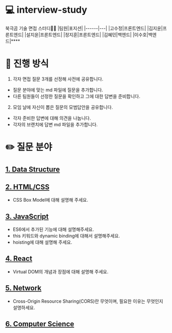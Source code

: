 # 💻 interview-study

북극곰 기술 면접 스터디🐻‍❄️
|팀원|포지션|
|------|---|
|고수정|프론트엔드|
|김지윤|프론트엔드|
|설지윤|프론트엔드|
|정지훈|프론트엔드|
|김혜민|백엔드|
|이수호|백엔드|\*\*\*\*

# 👫 진행 방식

1. 각자 면접 질문 3개를 선정해 사전에 공유합니다.

- 질문 분야에 맞는 md 파일에 질문을 추가합니다.
- 다른 팀원들이 선정한 질문을 확인하고 그에 대한 답변을 준비합니다.

2. 모임 날에 자신이 뽑은 질문의 모범답안을 공유합니다.

- 각자 준비한 답변에 대해 의견을 나눕니다.
- 각자의 브랜치에 답변 md 파일을 추가합니다.

# ✏️ 질문 분야

## [1. Data Structure](data_structure.md)

## [2. HTML/CSS](html_css.md)

- CSS Box Model에 대해 설명해 주세요.

## [3. JavaScript](javascript.md)

- ES6에서 추가된 기능에 대해 설명해주세요.
- this 키워드와 dynamic binding에 대해서 설명해주세요.
- hoisting에 대해 설명해 주세요.

## [4. React](react.md)

- Virtual DOM의 개념과 장점에 대해 설명해 주세요.

## [5. Network](network.md)

- Cross-Origin Resource Sharing(CORS)란 무엇이며, 필요한 이유는 무엇인지 설명하세요.

## [6. Computer Science](network.md)
